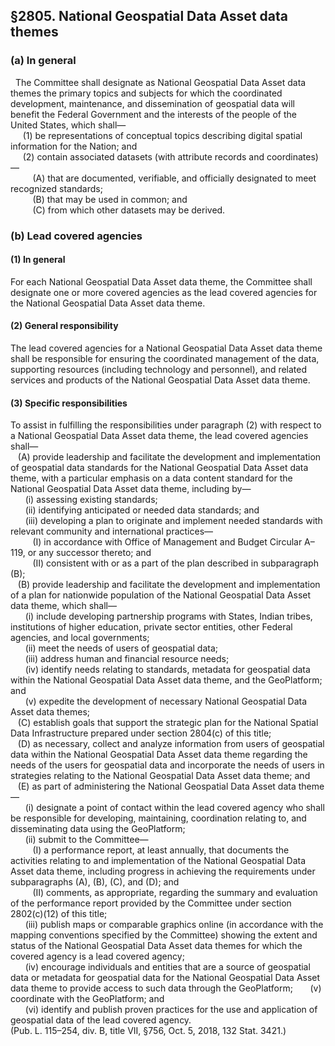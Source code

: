 ## §2805. National Geospatial Data Asset data themes
### (a) In general
&nbsp;&nbsp;The Committee shall designate as National Geospatial Data Asset data themes the primary topics and subjects for which the coordinated development, maintenance, and dissemination of geospatial data will benefit the Federal Government and the interests of the people of the United States, which shall—  
&nbsp;&nbsp;&nbsp;&nbsp; (1) be representations of conceptual topics describing digital spatial information for the Nation; and  
&nbsp;&nbsp;&nbsp;&nbsp; (2) contain associated datasets (with attribute records and coordinates)—  
&nbsp;&nbsp;&nbsp;&nbsp;&nbsp;&nbsp;&nbsp;&nbsp; (A) that are documented, verifiable, and officially designated to meet recognized standards;  
&nbsp;&nbsp;&nbsp;&nbsp;&nbsp;&nbsp;&nbsp;&nbsp; (B) that may be used in common; and  
&nbsp;&nbsp;&nbsp;&nbsp;&nbsp;&nbsp;&nbsp;&nbsp; (C) from which other datasets may be derived.
### (b) Lead covered agencies
#### (1) In general
For each National Geospatial Data Asset data theme, the Committee shall designate one or more covered agencies as the lead covered agencies for the National Geospatial Data Asset data theme.  
#### (2) General responsibility
The lead covered agencies for a National Geospatial Data Asset data theme shall be responsible for ensuring the coordinated management of the data, supporting resources (including technology and personnel), and related services and products of the National Geospatial Data Asset data theme.  
#### (3) Specific responsibilities
To assist in fulfilling the responsibilities under paragraph (2) with respect to a National Geospatial Data Asset data theme, the lead covered agencies shall—  
&nbsp;&nbsp;&nbsp;(A) provide leadership and facilitate the development and implementation of geospatial data standards for the National Geospatial Data Asset data theme, with a particular emphasis on a data content standard for the National Geospatial Data Asset data theme, including by—  
&nbsp;&nbsp;&nbsp;&nbsp;&nbsp;&nbsp;(i) assessing existing standards;  
&nbsp;&nbsp;&nbsp;&nbsp;&nbsp;&nbsp;(ii) identifying anticipated or needed data standards; and  
&nbsp;&nbsp;&nbsp;&nbsp;&nbsp;&nbsp;(iii) developing a plan to originate and implement needed standards with relevant community and international practices—  
&nbsp;&nbsp;&nbsp;&nbsp;&nbsp;&nbsp;&nbsp;&nbsp;&nbsp;(I) in accordance with Office of Management and Budget Circular A–119, or any successor thereto; and  
&nbsp;&nbsp;&nbsp;&nbsp;&nbsp;&nbsp;&nbsp;&nbsp;&nbsp;(II) consistent with or as a part of the plan described in subparagraph (B);  
&nbsp;&nbsp;&nbsp;(B) provide leadership and facilitate the development and implementation of a plan for nationwide population of the National Geospatial Data Asset data theme, which shall—  
&nbsp;&nbsp;&nbsp;&nbsp;&nbsp;&nbsp;(i) include developing partnership programs with States, Indian tribes, institutions of higher education, private sector entities, other Federal agencies, and local governments;  
&nbsp;&nbsp;&nbsp;&nbsp;&nbsp;&nbsp;(ii) meet the needs of users of geospatial data;  
&nbsp;&nbsp;&nbsp;&nbsp;&nbsp;&nbsp;(iii) address human and financial resource needs;  
&nbsp;&nbsp;&nbsp;&nbsp;&nbsp;&nbsp;(iv) identify needs relating to standards, metadata for geospatial data within the National Geospatial Data Asset data theme, and the GeoPlatform; and  
&nbsp;&nbsp;&nbsp;&nbsp;&nbsp;&nbsp;(v) expedite the development of necessary National Geospatial Data Asset data themes;  
&nbsp;&nbsp;&nbsp;(C) establish goals that support the strategic plan for the National Spatial Data Infrastructure prepared under section 2804(c) of this title;  
&nbsp;&nbsp;&nbsp;(D) as necessary, collect and analyze information from users of geospatial data within the National Geospatial Data Asset data theme regarding the needs of the users for geospatial data and incorporate the needs of users in strategies relating to the National Geospatial Data Asset data theme; and  
&nbsp;&nbsp;&nbsp;(E) as part of administering the National Geospatial Data Asset data theme—  
&nbsp;&nbsp;&nbsp;&nbsp;&nbsp;&nbsp;(i) designate a point of contact within the lead covered agency who shall be responsible for developing, maintaining, coordination relating to, and disseminating data using the GeoPlatform;  
&nbsp;&nbsp;&nbsp;&nbsp;&nbsp;&nbsp;(ii) submit to the Committee—  
&nbsp;&nbsp;&nbsp;&nbsp;&nbsp;&nbsp;&nbsp;&nbsp;&nbsp;(I) a performance report, at least annually, that documents the activities relating to and implementation of the National Geospatial Data Asset data theme, including progress in achieving the requirements under subparagraphs (A), (B), (C), and (D); and  
&nbsp;&nbsp;&nbsp;&nbsp;&nbsp;&nbsp;&nbsp;&nbsp;&nbsp;(II) comments, as appropriate, regarding the summary and evaluation of the performance report provided by the Committee under section 2802(c)(12) of this title;  
&nbsp;&nbsp;&nbsp;&nbsp;&nbsp;&nbsp;(iii) publish maps or comparable graphics online (in accordance with the mapping conventions specified by the Committee) showing the extent and status of the National Geospatial Data Asset data themes for which the covered agency is a lead covered agency;  
&nbsp;&nbsp;&nbsp;&nbsp;&nbsp;&nbsp;(iv) encourage individuals and entities that are a source of geospatial data or metadata for geospatial data for the National Geospatial Data Asset data theme to provide access to such data through the GeoPlatform;
&nbsp;&nbsp;&nbsp;&nbsp;&nbsp;&nbsp;(v) coordinate with the GeoPlatform; and  
&nbsp;&nbsp;&nbsp;&nbsp;&nbsp;&nbsp;(vi) identify and publish proven practices for the use and application of geospatial data of the lead covered agency.  
(Pub. L. 115–254, div. B, title VII, §756, Oct. 5, 2018, 132 Stat. 3421.)
